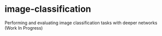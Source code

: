 # image-classification
Performing and evaluating image classification tasks with deeper networks (Work In Progress)
